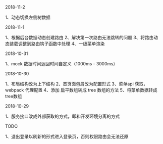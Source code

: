 2018-11-2

1、动态切换左侧树数据


2018-11-1

1、根据后台数据动态创建路由
2、解决第一次路由无法跳转的问题
3、将路由动态装载调整到路由钩子函数中处理
4、一级菜单渲染

2018-10-31

1、mock 数据时间返回时间自定义（1000ms - 3000ms）


2018-10-30 

1、布局结构改为上下结构
2、首页面包屑改为配置形式
3、菜单api 获取，webpack 代理配置
4、添加 扁平数组转成 tree 数组的方法
5、将菜单数据转成tree数组

2018-10-29 

1、服务接口改成外部获取的方式，即和开发环境分离的方式

TODO

1、退出登录以刷新的形式进入登录页，否则权限路由会无法还原